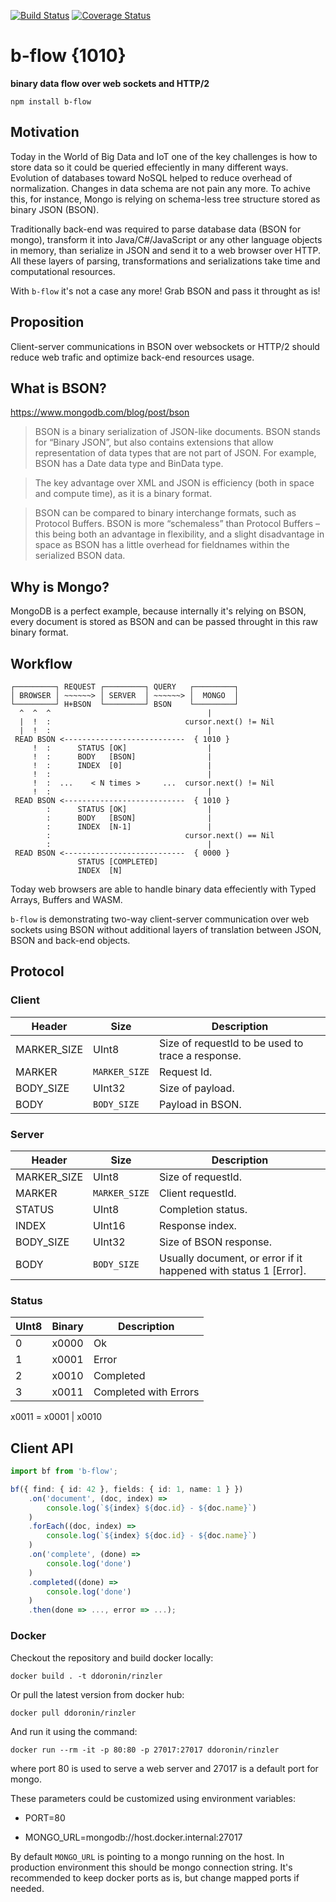 [![Build Status](https://travis-ci.org/ddoronin/rinzler.svg?branch=master)](https://travis-ci.org/ddoronin/rinzler)
[![Coverage Status](https://coveralls.io/repos/github/ddoronin/rinzler/badge.svg?branch=master)](https://coveralls.io/github/ddoronin/rinzler?branch=master)

# b-flow {1010}
**binary data flow over web sockets and HTTP/2**

```
npm install b-flow
```

## Motivation
Today in the World of Big Data and IoT one of the key challenges is how to store data so it could be queried effeciently in many different ways. Evolution of databases toward NoSQL helped to reduce overhead of normalization. Changes in data schema are not pain any more. To achive this, for instance, Mongo is relying on schema-less tree structure stored as binary JSON (BSON).

Traditionally back-end was required to parse database data (BSON for mongo), transform it into Java/C#/JavaScript or any other language objects in memory, than serialize in JSON and send it to a web browser over HTTP. All these layers of parsing, transformations and serializations take time and computational resources.

With `b-flow` it's not a case any more! Grab BSON and pass it throught as is!

## Proposition

Client-server communications in BSON over websockets or HTTP/2 should reduce web trafic and optimize back-end resources usage.

## What is BSON?

https://www.mongodb.com/blog/post/bson
> BSON is a binary serialization of JSON-like documents. BSON stands for “Binary JSON”, but also contains extensions that allow representation of data types that are not part of JSON. For example, BSON has a Date data type and BinData type.

> The key advantage over XML and JSON is efficiency (both in space and compute time), as it is a binary format.

> BSON can be compared to binary interchange formats, such as Protocol Buffers. BSON is more “schemaless” than Protocol Buffers – this being both an advantage in flexibility, and a slight disadvantage in space as BSON has a little overhead for fieldnames within the serialized BSON data.

## Why is Mongo?

MongoDB is a perfect example, because internally it's relying on BSON, every document is stored as BSON and can be passed throught in this raw binary format.

## Workflow



```
┌─────────┐ REQUEST ┌─────────┐ QUERY   ┌─────────┐
│ BROWSER │ ~~~~~~> │ SERVER  │ ~~~~~~> │  MONGO  │
└─────────┘ H+BSON  └─────────┘ BSON    └─────────┘
  ^  ^  ^                                   |
  |  !  :                              cursor.next() != Nil
  |  !  :                                   |
 READ BSON <---------------------------  { 1010 }
     !  :      STATUS [OK]                  |
     !  :      BODY   [BSON]                |
     !  :      INDEX  [0]                   |
     !  :                                   |
     !  :  ...    < N times >     ...  cursor.next() != Nil
     !  :                                   |
 READ BSON <---------------------------  { 1010 }
        :      STATUS [OK]                  |
        :      BODY   [BSON]                |
        :      INDEX  [N-1]                 |
        :                              cursor.next() == Nil
        :                                   |
 READ BSON <---------------------------  { 0000 }
               STATUS [COMPLETED]
               INDEX  [N]
```

Today web browsers are able to handle binary data effeciently with Typed Arrays, Buffers and WASM.

`b-flow` is demonstrating two-way client-server communication over web sockets using BSON without additional layers of translation between JSON, BSON and back-end objects.

## Protocol

### Client

| Header      | Size          | Description |
| ----------- | ------------- | ----------- |
| MARKER_SIZE | UInt8         | Size of requestId to be used to trace a response.
| MARKER      | `MARKER_SIZE` | Request Id. |
| BODY_SIZE   | UInt32        | Size of payload.
| BODY        | `BODY_SIZE`   | Payload in BSON.

### Server

| Header      | Size          | Description |
| ----------- | ------------- | ----------- |
| MARKER_SIZE | UInt8         | Size of requestId. |
| MARKER      | `MARKER_SIZE` | Client requestId. |
| STATUS      | UInt8         | Completion status. |
| INDEX       | UInt16        | Response index. |
| BODY_SIZE   | UInt32        | Size of BSON response. |
| BODY        | `BODY_SIZE`   | Usually document, or error if it happened with status 1 [Error]. |

### Status

| UInt8 | Binary | Description |
| ----- | -------| ----------- |
| 0     | x0000  | Ok |
| 1     | x0001  | Error |
| 2     | x0010  | Completed |
| 3     | x0011  | Completed with Errors |

x0011 = x0001 | x0010

## Client API

```typescript
import bf from 'b-flow';

bf({ find: { id: 42 }, fields: { id: 1, name: 1 } })
    .on('document', (doc, index) => 
        console.log(`${index} ${doc.id} - ${doc.name}`)
    )
    .forEach((doc, index) => 
        console.log(`${index} ${doc.id} - ${doc.name}`)
    )
    .on('complete', (done) => 
        console.log('done')
    )
    .completed((done) => 
        console.log('done')
    )
    .then(done => ..., error => ...);

```


### Docker

Checkout the repository and build docker locally:
```
docker build . -t ddoronin/rinzler
```

Or pull the latest version from docker hub:
```
docker pull ddoronin/rinzler
```

And run it using the command:
```
docker run --rm -it -p 80:80 -p 27017:27017 ddoronin/rinzler
```
where port 80 is used to serve a web server and 27017 is a default port for mongo.

These parameters could be customized using environment variables:

- PORT=80

- MONGO_URL=mongodb://host.docker.internal:27017

By default `MONGO_URL` is pointing to a mongo running on the host. In production environment this should be mongo connection string. It's recommended to keep docker ports as is, but change mapped ports if needed.
